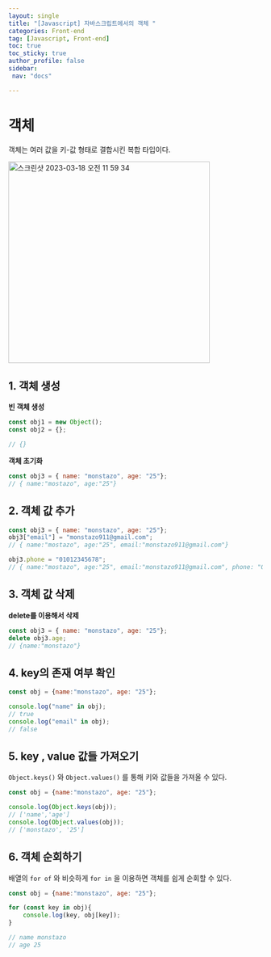 ```yaml
---
layout: single
title: "[Javascript] 자바스크립트에서의 객체 "
categories: Front-end
tag: [Javascript, Front-end]
toc: true
toc_sticky: true
author_profile: false
sidebar:
 nav: "docs"

---
```


# 객체

객체는 여러 값을 키-값 형태로 결합시킨 복합 타입이다.

<img width="399" alt="스크린샷 2023-03-18 오전 11 59 34" src="https://user-images.githubusercontent.com/83194164/226087412-3aeb6380-84ea-4eb1-8751-6fea593ab224.png">

## 1. 객체 생성

**빈 객체 생성**

```js
const obj1 = new Object();
const obj2 = {};

// {}
```

**객체 초기화**

```js
const obj3 = { name: "monstazo", age: "25"};
// { name:"mostazo", age:"25"}
```

## 2. 객체 값 추가

```js
const obj3 = { name: "monstazo", age: "25"};
obj3["email"] = "monstazo911@gmail.com";
// { name:"mostazo", age:"25", email:"monstazo911@gmail.com"}

obj3.phone = "01012345678";
// { name:"mostazo", age:"25", email:"monstazo911@gmail.com", phone: "01012345678}
```

## 3. 객체 값 삭제

**delete를 이용해서 삭제**

```js
const obj3 = { name: "monstazo", age: "25"};
delete obj3.age;
// {name:"monstazo"}
```

## 4. key의 존재 여부 확인

```js
const obj = {name:"monstazo", age: "25"};

console.log("name" in obj);
// true
console.log("email" in obj);
// false
```

## 5. key , value 값들 가져오기

`Object.keys()` 와 `Object.values()` 를 통해 키와 값들을 가져올 수 있다.

```js
const obj = {name:"monstazo", age: "25"};

console.log(Object.keys(obj));
// ['name','age']
console.log(Object.values(obj));
// ['monstazo', '25']
```

## 6. 객체 순회하기

배열의 `for of` 와 비슷하게 `for in` 을 이용하면 객체를 쉽게 순회할 수 있다.

```js
const obj = {name:"monstazo", age: "25"};

for (const key in obj){
    console.log(key, obj[key]);
}

// name monstazo
// age 25
```

